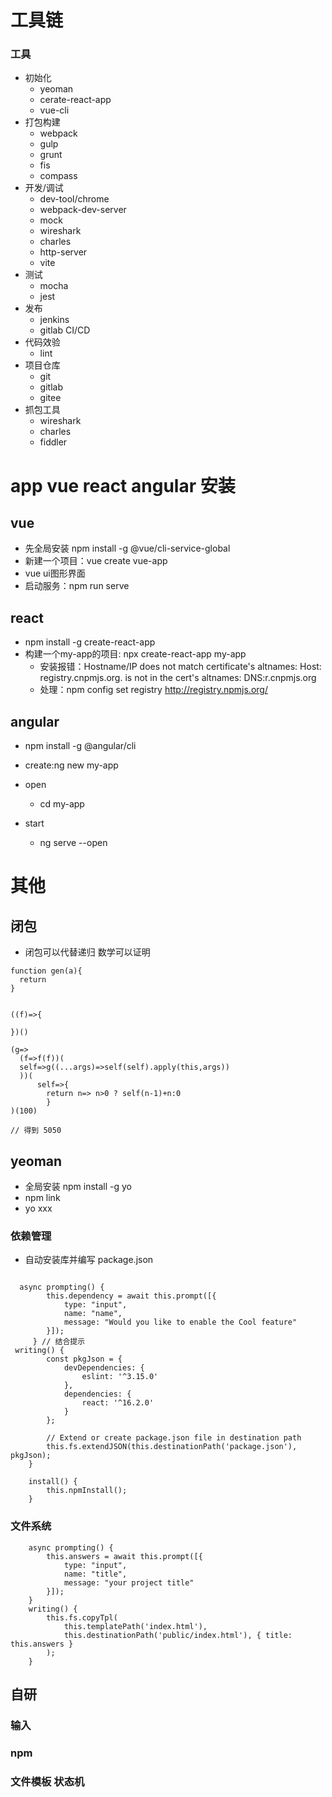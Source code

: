 # 工具链
### 工具
- 初始化
  - yeoman
  - cerate-react-app
  - vue-cli
- 打包构建
  - webpack
  - gulp
  - grunt
  - fis
  - compass
- 开发/调试
  - dev-tool/chrome
  - webpack-dev-server
  - mock
  - wireshark
  - charles
  - http-server
  - vite
- 测试
  - mocha
  - jest
- 发布
  - jenkins
  - gitlab CI/CD
- 代码效验
  - lint
- 项目仓库
  - git
  - gitlab
  - gitee
- 抓包工具
  - wireshark
  - charles
  - fiddler


# app vue react angular 安装

## vue 


- 先全局安装 npm install -g @vue/cli-service-global
- 新建一个项目：vue create vue-app
- vue ui图形界面 
- 启动服务：npm run serve

## react

- npm install -g create-react-app
- 构建一个my-app的项目:
npx create-react-app my-app
  - 安装报错：Hostname/IP does not match certificate's altnames: Host: registry.cnpmjs.org. is not in the cert's altnames: DNS:r.cnpmjs.org
  - 处理：npm config set registry http://registry.npmjs.org/
## angular

- npm install -g @angular/cli

- create:ng new my-app

- open 
  - cd my-app
- start
  - ng serve --open




# 其他

## 闭包
- 闭包可以代替递归 数学可以证明

```
function gen(a){
  return 
}


((f)=>{

})()

(g=>
  (f=>f(f))(
  self=>g((...args)=>self(self).apply(this,args))
  ))(
      self=>{
        return n=> n>0 ? self(n-1)+n:0
        }
)(100) 

// 得到 5050

```


## yeoman
- 全局安装 npm install -g yo
- npm link
- yo xxx

### 依赖管理
- 自动安装库并编写 package.json
```

  async prompting() {
        this.dependency = await this.prompt([{
            type: "input",
            name: "name",
            message: "Would you like to enable the Cool feature"
        }]);
     } // 结合提示
 writing() {
        const pkgJson = {
            devDependencies: {
                eslint: '^3.15.0'
            },
            dependencies: {
                react: '^16.2.0'
            }
        };

        // Extend or create package.json file in destination path
        this.fs.extendJSON(this.destinationPath('package.json'), pkgJson);
    }

    install() {
        this.npmInstall();
    }

```

### 文件系统

```
    async prompting() {
        this.answers = await this.prompt([{
            type: "input",
            name: "title",
            message: "your project title"
        }]);
    }
    writing() {
        this.fs.copyTpl(
            this.templatePath('index.html'),
            this.destinationPath('public/index.html'), { title: this.answers }
        );
    }
```


## 自研


### 输入

### npm

### 文件模板 状态机